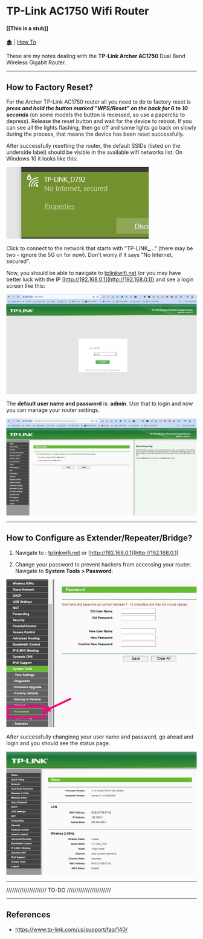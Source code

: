 # TP-Link AC1750 Wifi Router

####  [[This is a stub]]

[🏚️](../README.md) | [How To](/how-to/index.md)

These are my notes dealing with the **TP-Link Archer AC1750** Dual Band Wireless Gigabit Router.

---

## How to Factory Reset?

For the Archer TP-Link AC1750 router all you need to do to factory reset is ***press and hold the button marked "WPS/Reset" on the back for 6 to 10 seconds*** (on some models the button is recessed, so use a paperclip to depress). Release the reset button and wait for the device to reboot. If you can see all the lights flashing, then go off and some lights go back on slowly during the process, that means the device has been reset successfully.

After successfully resetting the router, the default SSIDs (listed on the underside label) should be visible in the available wifi networks list. On Windows 10 it looks like this:

![Default SSID shows up in available networks after reset](/_pix/screens/screen--06--wifi--tplink-ac1750.jpg)

Click to connect to the network that starts with "TP-LINK_..." (there may be two - ignore the 5G on for now). Don't worry if it says "No Internet, secured".

Now, you should be able to navigate to [tplinkwifi.net](tplinkwifi.net) (or you may have better luck with the IP [http://192.168.0.1](http://192.168.0.1)) and see a login screen like this:

![TP-Link router login screen](/_pix/screens/screen--07--wifi--tplink-ac1750.jpg)

The **default user name and password** is: **admin**. Use that to login and now you can manage your router settings.

![Router settings page after login](/_pix/screens/screen--08--wifi--tplink-ac1750.jpg)

---

## How to Configure as Extender/Repeater/Bridge?

1. Navigate to : [tplinkwifi.net](tplinkwifi.net) or [http://192.168.0.1](http://192.168.0.1)

1. Change your password to prevent hackers from accessing your router. Navigate to **System Tools > Password**:

![The password management page](/_pix/screens/screen--09--wifi--tplink-ac1750.jpg)

After successfully changinng your user name and password, go ahead and login and you should see the status page.

![Status page after change password](/_pix/screens/screen--10--wifi--tplink-ac1750.jpg)



---

///////////////////// TO-DO  ///////////////////////












---

## References

- https://www.tp-link.com/us/support/faq/140/
